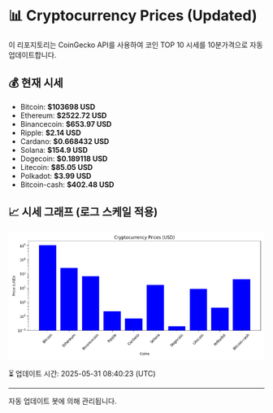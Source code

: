 
# 📊 Cryptocurrency Prices (Updated)

이 리포지토리는 CoinGecko API를 사용하여 코인 TOP 10 시세를 10분가격으로 자동 업데이트합니다.

## 💰 현재 시세
- Bitcoin: **$103698 USD**
- Ethereum: **$2522.72 USD**
- Binancecoin: **$653.97 USD**
- Ripple: **$2.14 USD**
- Cardano: **$0.668432 USD**
- Solana: **$154.9 USD**
- Dogecoin: **$0.189118 USD**
- Litecoin: **$85.05 USD**
- Polkadot: **$3.99 USD**
- Bitcoin-cash: **$402.48 USD**

## 📈 시세 그래프 (로그 스케일 적용)
![Crypto Prices](crypto_prices.png)

⏳ 업데이트 시간: 2025-05-31 08:40:23 (UTC)

---
자동 업데이트 봇에 의해 관리됩니다.
